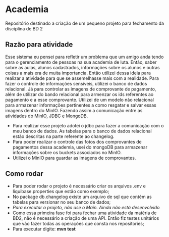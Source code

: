 # Academia
Repositório destinado a criação de um pequeno projeto para fechamento da disciplina de BD 2

## Razão para atividade

Esse sistema eu pensei para refletir um problema que um amigo anda tendo para o gerenciamento de pessoas na sua academia de luta. 
Então, saber sobre as aulas, alunos cadastrados, informações sobre os alunos e outras coisas a mais era de muita importancia. Então utilizei
dessa ideia para realizar a atividade para que se assemelhasse mais com a realidade. Para fazer o controle de informações sensiveis, utilizei o banco de dados relacional.
Já para controlar as imagens de comprovante de pagamento, além de utilizar do bando relacional para armenzar os ids referentes ao pagamento e a esse comprovante. Utilizei 
de um modelo não relacional para armazenar informações pertinentes a como resgatar e salvar essas imagens dentro do MinIO. Fazendo assim a comunicação entre as atividades 
do MinIO, JDBC e MongoDB.

- Para realizar esse projeto adotei o jdbc para fazer a comunicação com o meu banco de dados. As tabelas para o banco de dados relacional estão descritas na parte referente ao changelog.
- Para poder realizar o controle das fotos dos comprovantes de pagamentos dessa academia, usei do mongoDB para armazenar informações sobre os buckets associados no MinIO.
- Utilizei o MinIO para guardar as imagens de comprovantes.

## Como rodar
- Para poder rodar o projeto é necessário criar os arquivos .env e liquibase.properties que estão como exemplo;
- No package db.changelog existe um arquivo de sql que contém as tabelas para versionar no seu banco de dados;
- *Para executar o projeto, não use o Main. Ainda não está desenvolvido*
- Como essa primeira fase foi para fechar uma atividade da matéria de BD2, não é necessário a criação de uma API. Então fiz testes unitários que vão fazer todas as operações que consta nos repositories;
- Para executar digite: **mvn test**
